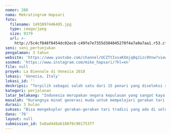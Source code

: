 ```yaml
---
nomor: 280
nama: Mekratingrum Hapsari
foto:
  filename: 1493897446495.jpg
  type: image/jpeg
  size: 9379
  url: >-
    http://5c4cf848f6454dc02ec8-c49fe7e7355d384845270f4a7a0a7aa1.r53.cf2.rackcdn.com/4025ffdf-4815-4b30-99d9-6e8fac733c76/1493897446495.jpg
seni: seni_pertunjukan
pengalaman: 3 tahun
website: 'https://www.youtube.com/channel/UCZTtIxsaKXmjq8qJizc9Vnw?view_as=subscriber'
sosmed: 'https://www.instagram.com/mike_hapsari/?hl=en'
file: null
proyek: La Biennale di Venezia 2018
lokasi: 'Venezia, Italy'
lokasi_id: ''
deskripsi: "Terpilih sebagai salah satu dari 15 penari yang diseleksi secara selektif oleh La Biennale College Danza di Venezia Italy.\r\nTahun ini La Biennale College Dance menampilkan aktifitasnya dengan pendaftaran international untuk proyek : Proyek penari, proyek koreografer dan pilihan penari profesional yang akan menjadi bagian dari program festival.\r\nPanggilan international ditujukan untuk para penari muda  usia 18 tahun sampai dengan 23 tahun dan koreografer baru. 15 penari yang telah diseleksi akan mengikuti program pelatihan dan interprestasi yang sangat ketat selama 3 bulan, dari tanggal 4 april sampai dengan 1 juli.\r\nDibidang Interprestasi para penari akan mengerjakan dua bagian :\r\n-\tLes 24 Pre’ludes de chopin (1999) oleh Marie Chouinard\r\n-\tPenciptaan baru oleh Diana Ashbee\r\nDua karya tersebut akan ditampilkan oleh para penari sebagai bagian dari 12th International Festival of Contempory Dance.\r\nHal ini merupakan pengalaman yang sangat berharga dan memotivasi saya sebagai seorang penari wanita muda asal Indonesia yang bisa terlibat dengan para master tari dunia serta berkarya dengan para master tari seperti Meg Stuart, Marie Chuinard dan Marlene Monteiro Freista. \r\nPelatihan rutin yang akan dilaksanakan selama 3 bulan dapat mengembangkan bekal yang saya miliki dari Indonesia sebagai alat kreatifitas untuk berkarya bersama kebudayaan negara lain. \r\n"
kategori: perjalanan
latar_belakang: "Indonesia merupakan negara kepulauan yang sangat kaya, memiliki banyak suku, bahasa daerah dan kebudaya yang beraneka ragam, kekayaan kesenian dan budaya membentuk  gerakan-gerakan  tari yang berbeda-beda diantara suku-suku yang ada di Indonesia yang belum tereksplor semuanya dengan baik, gerakan-gerakan tari tradisi Indonesia yang unik perlu untuk diperkenalkan di ranah internasional. \r\nMengkolaborasikan gerakan tari tradisi Indonesia dengan pola gerak tari dari negara lain ditambah dengan teknik kontemporer barat diharapkan akan menghasilkan karya seni tari yang baru dan indah.\r\n"
masalah: "Kurangnya minat generasi muda untuk mempelajari gerakan tari tradisi Indonesia, dimana hal itu merupakan kekayaan budaya yang harus tetap dijaga dan dilestarikan untuk bisa menumbuhkan rasa kepemilikkan akan tradisi dan cinta tanah air. \r\nKesempatan ini akan sangat bermanfaat bagi karier saya sebagai penari dan koreografer baru, dan diharapkan dapat mengembangkan kreativitas saya sebagai seorang penari dan koreografer. \r\nBerbekal ilmu yang saya pelajari dan sebagai mahasiswa Institut Seni Indonesia (ISI) Surakarta, berharap seni tari  yang saya bawa dari Indonesia bisa dikolaborasikan dengan gerakan ataupun teknik gerak dari negara lain.\r\nDengan ditampilkan di negara lain diharapkan mampu mengangkat eksistensi tari Indonesia dan mengangkat nama Indonesia di ranah  seni tari "
durasi: 3 bulan
sukses: "Bisa mengeksplor gerakan-gerakan tari tradisi yang ada di seluruh Nusantara dan ditampilkan dalam bentuk kontemporer dengan tehnik-tehnik yang telah saya pelajari di La Biennale College Dance \r\nBisa berkolaborasi dengan koreografer dunia maka  akan terbentuklah jaringan antar  negara salah satunya Indonesia dan bisa memperkenalkan sesuatu yang berbeda dari keunikan gerak tari yang sangat beragam di Nusantara ini ke dunia tari international. \r\nEven ini bisa menjadi bekal saya untuk berkarya dan memotivasi serta menyalurkan kesenangan dan kesempatan menari kepada generasi muda Indonesia untuk bisa mencintai budaya dan memperkenalkan di berbagai negara, serta bisa menumbuh rasa cinta tanah air Indonesia.\r\n"
dana: '76'
layout: null
submission_id: 5a8ad448a6188f0c901753f7
---
```


